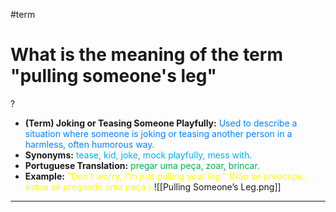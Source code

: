 #term

# What is the meaning of the term "pulling someone's leg"
?
* **(Term) Joking or Teasing Someone Playfully:** <span style="color:rgb(0, 132, 255)">Used to describe a situation where someone is joking or teasing another person in a harmless, often humorous way.</span>
* **Synonyms:** <span style="color:rgb(0, 176, 240)">tease, kid, joke, mock playfully, mess with.</span>
* **Portuguese Translation:** <span style="color:rgb(0, 176, 80)">pregar uma peça, zoar, brincar.</span>
* **Example:** <span style="color:rgb(255, 255, 0)">"Don't worry, I'm just pulling your leg." (Não se preocupe, estou só pregando uma peça.)</span>
![[Pulling Someone’s Leg.png]]
---
<!--SR:!2025-06-09,4,270-->